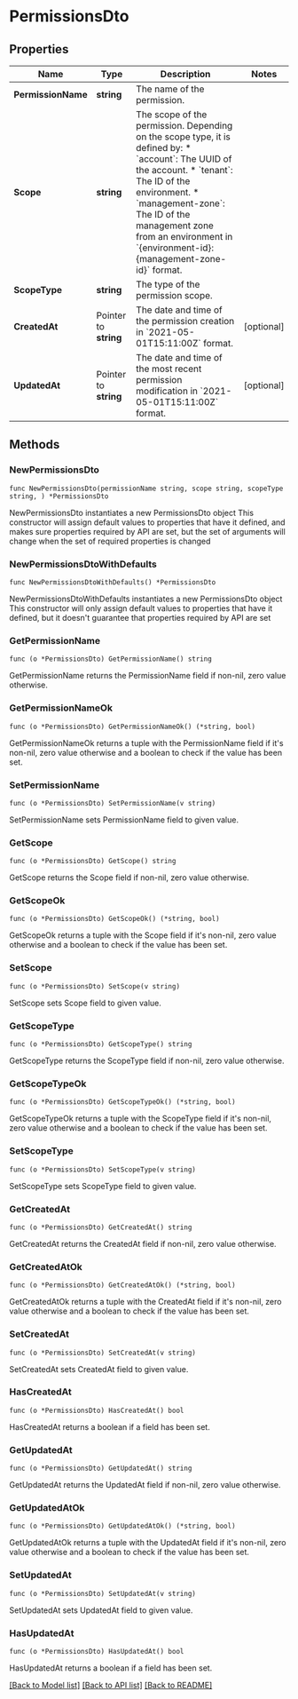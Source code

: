 # PermissionsDto

## Properties

Name | Type | Description | Notes
------------ | ------------- | ------------- | -------------
**PermissionName** | **string** | The name of the permission. | 
**Scope** | **string** | The scope of the permission. Depending on the scope type, it is defined by:   * &#x60;account&#x60;: The UUID of the account.  * &#x60;tenant&#x60;: The ID of the environment.  * &#x60;management-zone&#x60;: The ID of the management zone from an environment in &#x60;{environment-id}:{management-zone-id}&#x60; format. | 
**ScopeType** | **string** | The type of the permission scope. | 
**CreatedAt** | Pointer to **string** | The date and time of the permission creation in &#x60;2021-05-01T15:11:00Z&#x60; format. | [optional] 
**UpdatedAt** | Pointer to **string** | The date and time of the most recent permission modification in &#x60;2021-05-01T15:11:00Z&#x60; format. | [optional] 

## Methods

### NewPermissionsDto

`func NewPermissionsDto(permissionName string, scope string, scopeType string, ) *PermissionsDto`

NewPermissionsDto instantiates a new PermissionsDto object
This constructor will assign default values to properties that have it defined,
and makes sure properties required by API are set, but the set of arguments
will change when the set of required properties is changed

### NewPermissionsDtoWithDefaults

`func NewPermissionsDtoWithDefaults() *PermissionsDto`

NewPermissionsDtoWithDefaults instantiates a new PermissionsDto object
This constructor will only assign default values to properties that have it defined,
but it doesn't guarantee that properties required by API are set

### GetPermissionName

`func (o *PermissionsDto) GetPermissionName() string`

GetPermissionName returns the PermissionName field if non-nil, zero value otherwise.

### GetPermissionNameOk

`func (o *PermissionsDto) GetPermissionNameOk() (*string, bool)`

GetPermissionNameOk returns a tuple with the PermissionName field if it's non-nil, zero value otherwise
and a boolean to check if the value has been set.

### SetPermissionName

`func (o *PermissionsDto) SetPermissionName(v string)`

SetPermissionName sets PermissionName field to given value.


### GetScope

`func (o *PermissionsDto) GetScope() string`

GetScope returns the Scope field if non-nil, zero value otherwise.

### GetScopeOk

`func (o *PermissionsDto) GetScopeOk() (*string, bool)`

GetScopeOk returns a tuple with the Scope field if it's non-nil, zero value otherwise
and a boolean to check if the value has been set.

### SetScope

`func (o *PermissionsDto) SetScope(v string)`

SetScope sets Scope field to given value.


### GetScopeType

`func (o *PermissionsDto) GetScopeType() string`

GetScopeType returns the ScopeType field if non-nil, zero value otherwise.

### GetScopeTypeOk

`func (o *PermissionsDto) GetScopeTypeOk() (*string, bool)`

GetScopeTypeOk returns a tuple with the ScopeType field if it's non-nil, zero value otherwise
and a boolean to check if the value has been set.

### SetScopeType

`func (o *PermissionsDto) SetScopeType(v string)`

SetScopeType sets ScopeType field to given value.


### GetCreatedAt

`func (o *PermissionsDto) GetCreatedAt() string`

GetCreatedAt returns the CreatedAt field if non-nil, zero value otherwise.

### GetCreatedAtOk

`func (o *PermissionsDto) GetCreatedAtOk() (*string, bool)`

GetCreatedAtOk returns a tuple with the CreatedAt field if it's non-nil, zero value otherwise
and a boolean to check if the value has been set.

### SetCreatedAt

`func (o *PermissionsDto) SetCreatedAt(v string)`

SetCreatedAt sets CreatedAt field to given value.

### HasCreatedAt

`func (o *PermissionsDto) HasCreatedAt() bool`

HasCreatedAt returns a boolean if a field has been set.

### GetUpdatedAt

`func (o *PermissionsDto) GetUpdatedAt() string`

GetUpdatedAt returns the UpdatedAt field if non-nil, zero value otherwise.

### GetUpdatedAtOk

`func (o *PermissionsDto) GetUpdatedAtOk() (*string, bool)`

GetUpdatedAtOk returns a tuple with the UpdatedAt field if it's non-nil, zero value otherwise
and a boolean to check if the value has been set.

### SetUpdatedAt

`func (o *PermissionsDto) SetUpdatedAt(v string)`

SetUpdatedAt sets UpdatedAt field to given value.

### HasUpdatedAt

`func (o *PermissionsDto) HasUpdatedAt() bool`

HasUpdatedAt returns a boolean if a field has been set.


[[Back to Model list]](../README.md#documentation-for-models) [[Back to API list]](../README.md#documentation-for-api-endpoints) [[Back to README]](../README.md)


